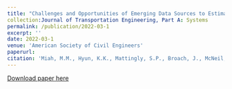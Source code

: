 ```yaml
---
title: "Challenges and Opportunities of Emerging Data Sources to Estimate Network-Wide Bike Counts"
collection:Journal of Transportation Engineering, Part A: Systems
permalink: /publication/2022-03-1
excerpt: ''
date: 2022-03-1
venue: 'American Society of Civil Engineers'
paperurl: 
citation: 'Miah, M.M., Hyun, K.K., Mattingly, S.P., Broach, J., McNeil, N. and Kothuri, S., 2022. Challenges and Opportunities of Emerging Data Sources to Estimate Network-Wide Bike Counts. Journal of Transportation Engineering, Part A: Systems, 148(3), p.04021122.'
---
```

[Download paper here](https://ascelibrary.org/doi/full/10.1061/JTEPBS.0000634)
